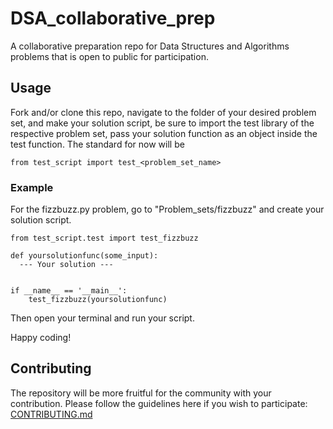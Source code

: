 # DSA_collaborative_prep
A collaborative preparation repo for Data Structures and Algorithms problems that is open to public for participation. 

## Usage
Fork and/or clone this repo, navigate to the folder of your desired problem set, and make your solution script, be sure to import the test library of the respective problem set, pass your solution function as an object inside the test function. The standard for now will be 

```
from test_script import test_<problem_set_name>
```

### Example
For the fizzbuzz.py problem, go to "Problem_sets/fizzbuzz" and create your solution script.

```
from test_script.test import test_fizzbuzz

def yoursolutionfunc(some_input):
  --- Your solution ---
 
 
if __name__ == '__main__':
    test_fizzbuzz(yoursolutionfunc)
```

Then open your terminal and run your script. 

Happy coding! 

## Contributing
The repository will be more fruitful for the community with your contribution. Please follow the guidelines here if you wish to participate: [CONTRIBUTING.md](https://github.com/anasm-17/DSA_collaborative_prep/blob/master/CONTRIBUTING.md)
